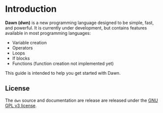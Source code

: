 # Introduction

**Dawn (dwn)** is a new programming language designed to be simple, fast, and powerful. It is currently under development, but contains features available in most programming languages:

- Variable creation
- Operators
- Loops
- If blocks
- Functions (function creation not implemented yet)

This guide is intended to help you get started with Dawn.

## License

The `dwn` source and documentation are release are released under the [GNU GPL v3 license](https://www.gnu.org/licenses/gpl-3.0.html).
